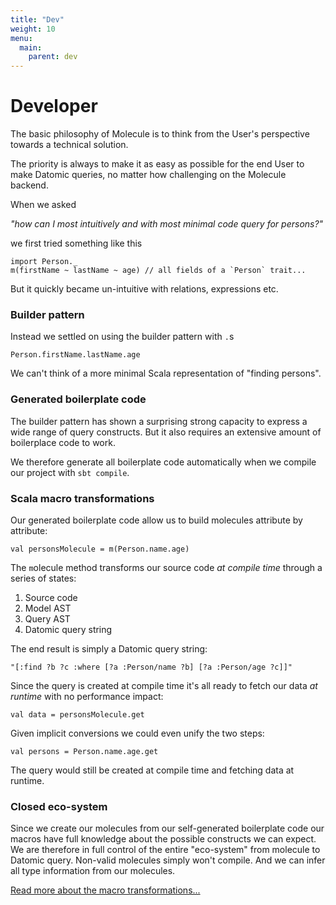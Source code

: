 ```yaml
---
title: "Dev"
weight: 10
menu:
  main:
    parent: dev
---
```


# Developer

The basic philosophy of Molecule is to think from the User's perspective towards a technical solution. 

The priority is always to make it as easy as possible for the end User to make Datomic queries, no matter how challenging on the Molecule backend.

When we asked

_"how can I most intuitively and with most minimal code query for persons?"_

we first tried something like this
```
import Person._
m(firstName ~ lastName ~ age) // all fields of a `Person` trait...
```
But it quickly became un-intuitive with relations, expressions etc.

### Builder pattern

Instead we settled on using the builder pattern with `.`s

```
Person.firstName.lastName.age
```
We can't think of a more minimal Scala representation of "finding persons".


### Generated boilerplate code

The builder pattern has shown a surprising strong capacity to express a wide range of query constructs. But it also requires an extensive amount of boilerplace code to work.

We therefore generate all boilerplate code automatically when we compile our project with `sbt compile`.


### Scala macro transformations
Our generated boilerplate code allow us to build molecules attribute by attribute:

```
val personsMolecule = m(Person.name.age)
```

The `m`olecule method transforms our source code _at compile time_ through a series of states:

1. Source code
2. Model AST
3. Query AST
4. Datomic query string

The end result is simply a Datomic query string:

```
"[:find ?b ?c :where [?a :Person/name ?b] [?a :Person/age ?c]]"
```

Since the query is created at compile time it's all ready to fetch our data _at runtime_ with no performance impact:

```
val data = personsMolecule.get
```

Given implicit conversions we could even unify the two steps:
```
val persons = Person.name.age.get
```
The query would still be created at compile time and fetching data at runtime.


### Closed eco-system

Since we create our molecules from our self-generated boilerplate code our macros have full knowledge about the possible constructs we can expect. We are therefore in full control of the entire "eco-system" from molecule to Datomic query. Non-valid molecules simply won't compile. And we can infer all type information from our molecules.

[Read more about the macro transformations...](/dev/transformation)